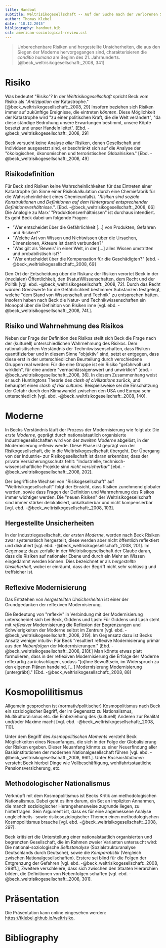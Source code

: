 ```yaml
---
title: Handout
subtitle: Weltrisikogesellschaft -- Auf der Suche nach der verlorenen Sicherheit
author: Thomas Klebel
date: "10.12.2015"
bibliography: handout.bib
csl: american-sociological-review.csl
---
```


> Unberechenbare Risiken und hergestellte Unsicherheiten, die aus den Siegen der Moderne hervorgegangen sind, charakterisieren die *conditio humana* am Beginn des 21. Jahrhunderts. [@beck_weltrisikogesellschaft:_2008, 341]

<!-- In Anlehnung an @zima_moderne/postmoderne:_1997 lässt sich sagen, dass Beck den Begriff der Moderne sehr stark als Epochenbegriff versteht, und die "Moderne" mit "Neuzeit" tendenziell in eins setzt. In seinen Ausführungen über die "Risikogesellschaft" wird sein Verständnis der Moderne deutlich: "Risikogesellschaft [...] bezieht sich insofern nicht auf die Erste [sic!], industriegesellschaftliche nationalstaatliche Moderne des 19. und beginnenden 20. Jahrhunderts, sondern auf die Entfaltung neuer Risiken, die in der zweiten Hälfte des 20. Jahrhunderts beginnt" [@beck_weltrisikogesellschaft:_2008, 26]. Um Becks Verständnis der Moderne zu begreifen, ist zuerst der Begriff des Risikos näher zu beleuchten. -->
 

# Risiko

Was bedeutet "Risiko"? In der *Weltrisikogesellschaft* spricht Beck vom Risiko als "*Antizipation* der Katastrophe." [@beck_weltrisikogesellschaft:_2008, 29] Insofern beziehen sich Risiken immer auf zukünftige Ereignisse, die eintreten *könnten*. Diese Möglichkeit der Katastrophe wird "zu einer politischen Kraft, die die Welt verändert", "da diese ständige Bedrohung unsere Erwartungen bestimmt, unsere Köpfe besetzt und unser Handeln leitet". [Ebd. -@beck_weltrisikogesellschaft:_2008, 29]

Beck versucht keine Analyse *aller* Risiken, denen Gesellschaft und Individuen ausgesetzt sind, er beschränkt sich auf die Analyse der "ökologischen, ökonomischen und terroristischen Globalrisiken." [Ebd. -@beck_weltrisikogesellschaft:_2008, 49]

## Risikodefinition
Für Beck sind Risiken keine Wahrscheinlichkeiten für das Eintreten einer Katastrophe (im Sinne einer Risikokalkulation durch eine Chemiefabrik für die Wahrscheinlichkeit eines Chemieunfalls). "*Risiken sind soziale Konstruktionen und Definitionen auf dem Hintergrund entsprechender Definitionsverhältnisse.*". [Ebd. -@beck_weltrisikogesellschaft:_2008, 66] Die Analogie zu Marx' "Produktionsverhältnissen" ist durchaus intendiert. Es geht Beck dabei um folgende Fragen:

- "Wer entscheidet über die Gefährlichkeit [...] von Produkten, Gefahren und Risiken?"
- "Welche Art von Wissen und Nichtwissen über die Ursachen, Dimensionen, Akteure ist damit verbunden?"
- "Was gilt als 'Beweis' in einer Welt, in der [...] alles Wissen umstritten und probabilistisch ist?"
- "Wer entscheidet über die Kompensation für die Geschädigten?" [ebd. -@beck_weltrisikogesellschaft:_2008, 69] 

Den Ort der Entscheidung über die Riskanz der Risiken verortet Beck in der (medialen) Öffentlichkeit, den (Natur)Wissenschaften, dem Recht und der Politik [vgl. ebd. -@beck_weltrisikogesellschaft:_2008, 72]. Durch das Recht würden Grenzwerte für die Gefährlichkeit bestimmer Substanzen festgelegt, welche "dem Stand von Wissenschaft und Technik" zu entsprechen hätten. Insofern haben nach Beck die Natur- und Technikwissenschaften ein Monopol über die Definition von Risiken inne [vgl. ebd. -@beck_weltrisikogesellschaft:_2008, 74f.].

## Risiko und Wahrnehmung des Risikos
Neben der Frage der Definition des Risikos stellt sich Beck die Frage nach der (kulturell) unterschiedlichen Wahrnehmung des Risikos. Dem rationalisitischen Verständnis der Technikwissenschaften, dass Risiken quantifizierbar und in diesem Sinne "objektiv" sind, setzt er entgegen, dass diese erst in der unterschiedlichen Beurteilung durch verschiedene Gruppen real werden: Für die eine Gruppe ist ein Risiko "gefahrvoll und wirklich", für eine andere "vernachlässigenswert und unwirklich" [ebd. -@beck_weltrisikogesellschaft:_2008, 36]. In diesem Zusammenhang weist er auch Huntingtons Theorie des *clash of civilizations* zurück, und behauptet einen *clash of risk cultures*. Beispielsweise sei die Einschätzung der Gefahr durch den Klimawandel zwischen den USA und Europa sehr unterschiedlich [vgl. ebd. -@beck_weltrisikogesellschaft:_2008, 140].

# Moderne
In Becks Verständnis läuft der Prozess der Modernisierung wie folgt ab: Die *erste Moderne*, geprägt durch nationalstaatlich organisierte Industriegesellschaften wird von der *zweiten Moderne* abgelöst, in der Modernisierung reflexiv werde. Diese Phase ist geprägt von der Risikogesellschaft, die in die Weltrisikogesellschaft übergeht. Der Übergang von der Industrie- zur Risikogesellschaft ist daran erkennbar, dass der private Versicherungsschutz fehlt: "Industrielle, technisch-wissenschaftliche Projekte sind *nicht versicherbar*" [ebd. -@beck_weltrisikogesellschaft:_2008, 202].

Der begriffliche Wechsel von "Risikogesellschaft" auf "Weltrisikogesellschaft" folgt der Einsicht, dass Risiken zunehmend globaler werden, sowie dass Fragen der Definition und Wahrnehmung des Risikos immer wichtiger werden. Die "neuen Risiken" der Weltrisikogesellschaft sind immer stärker delokalisiert, unkalkulierbar und nicht kompensierbar [vgl. ebd. -@beck_weltrisikogesellschaft:_2008, 103].


## Hergestellte Unsicherheiten
In der Industriegesellschaft, der *ersten Moderne*, werden nach Beck Risiken zwar systematisch hergestellt, diese werden aber nicht öffentlich reflektiert und diskutiert [vgl. ebd. -@beck_weltrisikogesellschaft:_2008, 201]. Im Gegensatz dazu zerfalle in der Weltrisikogesellschaft der Glaube daran, dass die Risiken auf nationaler Ebene und durch ein Mehr an Wissen eingedämmt werden können. Dies bezeichnet er als *hergestellte Unsicherheit*, wobei er einräumt, dass der Begriff nicht sehr schlüssig und treffsicher ist.

## Reflexive Modernisierung
Das Entstehen von *hergestellten Unsicherheiten* ist einer der Grundgedanken der reflexiven Modernisierung. 

Die Bedeutung von "reflexiv" in Verbindung mit der Modernisierung unterscheidet sich bei Beck, Giddens und Lash: Für Giddens und Lash steht mit *reflexiver* Modernisierung die Reflexion der Begrenzungen und Schwierigkeiten der Moderne selbst im Zentrum [vgl. ebd. -@beck_weltrisikogesellschaft:_2008, 219]. Im Gegensatz dazu ist Becks Ansatz weniger intuitiv: Für Beck "resultiert reflexive Modernisierung primär aus den *Nebenfolgen* der Modernisierungen." [Ebd. -@beck_weltrisikogesellschaft:_2008, 218f.] Man könnte etwas platt formulieren, dass in der reflexiven Modernisierung die Erfolge der Moderne reflexartig zurückschlagen, sodass "[o]hne Bewußtsein, im Widerspruch zu den eigenen Plänen handelnd, [...] Modernisierung Modernisierung [untergräbt]." [Ebd. -@beck_weltrisikogesellschaft:_2008, 88]


# Kosmopolilitismus
Allgemein gesprochen ist (normativ/politischer) Kosmopolitismus nach Beck ein soziologischer Begriff, der im Gegensatz zu Nationalismus, Multikulturalismus etc. die Einbeziehung des (kulturell) Anderen zur Realität und/oder Maxime macht [vgl. ebd. -@beck_weltrisikogesellschaft:_2008, 110].

Unter dem Begriff des *kosmopolitischen Moments* versteht Beck Möglichkeiten eines Neuanfanges, die sich in der Folge der Globalisierung der Risiken ergeben. Dieser Neuanfang könnte zu einer Neuerfindung aller Basisinstitutionen der modernen Nationalgesellschaft führen [vgl. ebd. -@beck_weltrisikogesellschaft:_2008, 96ff.]. Unter *Basisinstitutionen* versteht Beck hierbei Dinge wie Vollbeschäftigung, wohlfahrtsstaatliche Pensionsversicherung, etc.


## Methodologischer Nationalismus
Verknüpft mit dem Kosmopolitismus ist Becks Kritik am methodologischen Nationalismus. Dabei geht es ihm darum, ein Set an impliziten Annahmen, die manch soziologischer Herangehensweise zugrunde liegen, zu hinterfragen. Sein Argument ist, dass es für eine angemessene Analyse ungleichheits- sowie risikosoziologischer Themen einen methodologischen Kosmopolitismus brauche [vgl. ebd. -@beck_weltrisikogesellschaft:_2008, 297].

Beck kritisiert die Unterstellung einer nationalstaatlich organisierten und begrenzten Gesellschaft, die im Rahmen zweier Varianten untersucht wird: Die national-soziologische *Selbstanalyse* (Sozialstrukturanalyse Deutschlands durch Deutsche), sowie die *Komparatistik* (Vergleich zwischen Nationalgesellschaften). Erstere sei blind für die Folgen der Entgrenzung der Gefahren [vgl. ebd. -@beck_weltrisikogesellschaft:_2008, 298ff.], Zweitere verschleiere, dass sich zwischen den Staaten Hierarchien bilden, die Definitionen von Nebenfolgen schaffen [vgl. ebd. -@beck_weltrisikogesellschaft:_2008, 301].

# Präsentation
Die Präsentation kann online eingesehen werden: <https://tklebel.github.io/weltrisiko>.

# Bibliography

